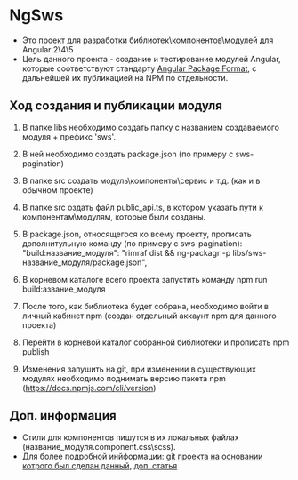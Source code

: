# NgSws

* Это проект для разработки библиотек\компонентов\модулей для Angular 2\4\5
* Цель данного проекта - создание и тестирование модулей Angular, которые соответствуют стандарту [Angular Package Format](https://docs.google.com/document/d/1CZC2rcpxffTDfRDs6p1cfbmKNLA6x5O-NtkJglDaBVs/preview), с дальнейшей их публикацией на NPM по отдельности.

## Ход создания и публикации модуля
1. В папке libs необходимо создать папку с названием создаваемого модуля + префикс 'sws'.
2. В ней необходимо создать package.json (по примеру с sws-pagination)
3. В папке src создать модуль\компоненты\сервис и т.д. (как и в обычном проекте)
4. В папке src оздать файл public_api.ts, в котором указать пути к компонентам\модулям, которые были созданы.
5. В package.json, относящегося ко всему проекту, прописать дополнитульную команду (по примеру с sws-pagination): 
    "build:название_модуля": "rimraf dist && ng-packagr -p libs/sws-название_модуля/package.json",

6. В корневом каталоге всего проекта запустить команду npm run build:азвание_модуля
7. После того, как библиотека будет собрана, необходимо войти в личный кабинет npm (создан отдельный аккаунт npm для данного проекта)
8. Перейти в корневой каталог собранной библиотеки и прописать npm publish
9. Изменения запушить на git, при изменении в существующих модулях необходимо поднимать версию пакета npm (https://docs.npmjs.com/cli/version)

## Доп. информация

* Стили для компонентов пишутся в их локальных файлах (название_модуля.component.css\scss). 
* Для более подробной инйформации: [git проекта на основании котрого был сделан данный](https://github.com/dherges/ng-packagr), [доп. статья](https://medium.com/@nikolasleblanc/building-an-angular-4-component-library-with-the-angular-cli-and-ng-packagr-53b2ade0701e) 

